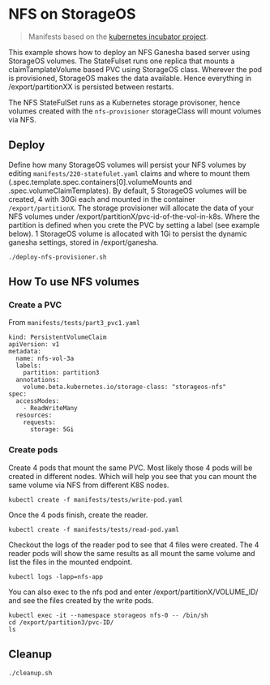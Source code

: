 # NFS on StorageOS

> Manifests based on the [kubernetes incubator project](https://github.com/kubernetes-incubator/external-storage).

This example shows how to deploy an NFS Ganesha based server using StorageOS volumes. The
StateFulset runs one replica that mounts a claimTamplateVolume based PVC using StorageOS class.
Wherever the pod is provisioned, StorageOS makes the data available. Hence everything in
/export/partitionXX is persisted between restarts.

The NFS StateFulSet runs as a Kubernetes storage provisoner, hence volumes created with the
`nfs-provisioner` storageClass will mount volumes via NFS.

## Deploy

Define how many StorageOS volumes will persist your NFS volumes by editing `manifests/220-statefulet.yaml` claims and where to mount them (.spec.template.spec.containers[0].volumeMounts and .spec.volumeClaimTemplates). By default, 5 StorageOS volumes will be created, 4 with 30Gi each and mounted in the container `/export/partitionX`. The storage provisioner will allocate the data of your NFS volumes under /export/partitionX/pvc-id-of-the-vol-in-k8s. Where the partition is defined when you crete the PVC by setting a label (see example below). 1 StorageOS volume is allocated with 1Gi to persist the dynamic ganesha settings, stored in /export/ganesha.

```
./deploy-nfs-provisioner.sh
```

## How To use NFS volumes

### Create a PVC

From `manifests/tests/part3_pvc1.yaml`

```
kind: PersistentVolumeClaim
apiVersion: v1
metadata:
  name: nfs-vol-3a
  labels:
    partition: partition3
  annotations:
    volume.beta.kubernetes.io/storage-class: "storageos-nfs"
spec:
  accessModes:
    - ReadWriteMany
  resources:
    requests:
      storage: 5Gi
```

### Create pods

Create 4 pods that mount the same PVC. Most likely those 4 pods will be created in different nodes.
Which will help you see that you can mount the same volume via NFS from different K8S nodes. 

```
kubectl create -f manifests/tests/write-pod.yaml
```

Once the 4 pods finish, create the reader.

```
kubectl create -f manifests/tests/read-pod.yaml
```

Checkout the logs of the reader pod to see that 4 files were created. The 4 reader pods will show
the same results as all mount the same volume and list the files in the mounted endpoint. 

```
kubectl logs -lapp=nfs-app
```

You can also exec to the nfs pod and enter /export/partitionX/VOLUME_ID/ and see the files created by the
write pods.

```
kubectl exec -it --namespace storageos nfs-0 -- /bin/sh
cd /export/partition3/pvc-ID/
ls
```

## Cleanup

```
./cleanup.sh
```
